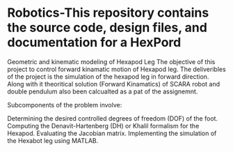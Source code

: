 # Robotics-This repository contains the source code, design files, and documentation for a HexPord
Geometric and kinematic modeling of Hexapod Leg
The objective of this project to control forward kinamatic motion of Hexapod leg. The deliveribles of the project is the simulation of the hexapod leg in forward direction. Along with it theoritical solution (Forward Kinamatics) of SCARA robot and double pendulum also been calcualted as a pat of the assignemnt.

Subcomponents of the problem involve:

Determining the desired controlled degrees of freedom (DOF) of the foot.
Computing the Denavit-Hartenberg (DH) or Khalil formalism for the Hexapod.
Evaluating the Jacobian matrix.
Implementing the simulation of the Hexabot leg using MATLAB.


